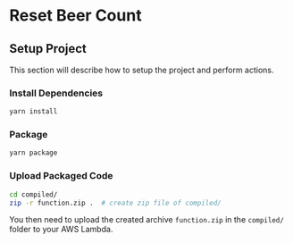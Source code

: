 # Reset Beer Count

## Setup Project

This section will describe how to setup the project and perform actions.

### Install Dependencies

```bash
yarn install
```

### Package

```bash
yarn package
```

### Upload Packaged Code

```bash
cd compiled/
zip -r function.zip .  # create zip file of compiled/
```

You then need to upload the created archive `function.zip` in the `compiled/` folder to your AWS Lambda.